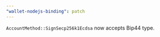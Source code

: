 ```yaml
---
"wallet-nodejs-binding": patch
---
```


`AccountMethod::SignSecp256k1Ecdsa` now accepts Bip44 type.
